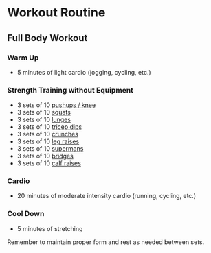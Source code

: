 # Workout Routine

## Full Body Workout

### Warm Up

- 5 minutes of light cardio (jogging, cycling, etc.)

### Strength Training without Equipment

- 3 sets of 10 [pushups / knee](https://www.youtube.com/watch?v=IODxDxX7oi4)
- 3 sets of 10 [squats](https://www.youtube.com/watch?v=QKKZ9AGYTi4)
- 3 sets of 10 [lunges](https://www.youtube.com/watch?v=wrwwXE_x-pQ)
- 3 sets of 10 [tricep dips](https://www.youtube.com/watch?v=0326dy_-CzM)
- 3 sets of 10 [crunches](https://www.youtube.com/watch?v=Xyd_fa5zoEU)
- 3 sets of 10 [leg raises](https://www.youtube.com/watch?v=JB2oyawG9KI)
- 3 sets of 10 [supermans](https://www.youtube.com/watch?v=J9zXkxUAfUA)
- 3 sets of 10 [bridges](https://www.youtube.com/watch?v=_leI4qFfPVw)
- 3 sets of 10 [calf raises](https://www.youtube.com/watch?v=eMTy3qylqnE)

### Cardio

- 20 minutes of moderate intensity cardio (running, cycling, etc.)

### Cool Down

- 5 minutes of stretching

Remember to maintain proper form and rest as needed between sets.
